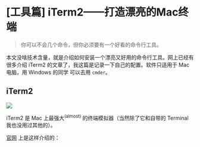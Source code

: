 # [工具篇] iTerm2——打造漂亮的Mac终端

> 你可以不会几个命令，但你必须要有一个好看的命令行工具。

本文没啥技术含量，就是介绍如何安装一个漂亮又好用的命令行工具。网上已经有很多介绍 iTerm2 的文章了，我这篇是记录一下自己的配置。软件只适用于 Mac 电脑，用 Windows 的同学 可以去用 `cmder`。

## iTerm2 

![](http://ww2.sinaimg.cn/large/006tNc79gy1g5enmxwfe1j318g0hcmy6.jpg)

iTerm2 是 Mac 上最强大<sup>(almost)</sup> 的终端模拟器（当然除了它和自带的 Terminal 我也没用过其他的）。

[官网](https://www.iterm2.com/index) 上是这样介绍的：

> 

